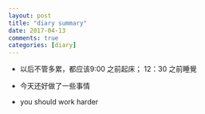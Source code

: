 ```yaml
---
layout: post
title: "diary summary"
date: 2017-04-13
comments: true
categories: [diary]
---
```


- 以后不管多累，都应该9:00 之前起床；  12：30 之前睡覺
- 今天还好做了一些事情

- you should work harder